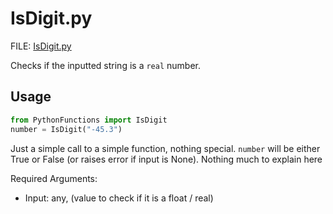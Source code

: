 # IsDigit.py

FILE: [IsDigit.py](../src/PythonFunctions/IsDigit.py)

Checks if the inputted string is a `real` number.

## Usage

```py
from PythonFunctions import IsDigit
number = IsDigit("-45.3")
```

Just a simple call to a simple function, nothing special. `number` will be either True or False (or raises error if input is None). Nothing much to explain here

Required Arguments:

- Input: any, (value to check if it is a float / real)
